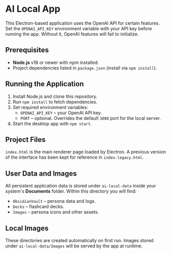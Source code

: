 # AI Local App

This Electron-based application uses the OpenAI API for certain features. Set the `OPENAI_API_KEY` environment variable with your API key before running the app. Without it, OpenAI features will fail to initialize.

## Prerequisites

- **Node.js** v18 or newer with npm installed.
- Project dependencies listed in `package.json` (install via `npm install`).

## Running the Application

1. Install Node.js and clone this repository.
2. Run `npm install` to fetch dependencies.
3. Set required environment variables:
   - `OPENAI_API_KEY` – your OpenAI API key.
   - `PORT` – optional. Overrides the default `3000` port for the local server.
4. Start the desktop app with `npm start`.

## Project Files

`index.html` is the main renderer page loaded by Electron. A previous version of the interface has been kept for reference in `index-legacy.html`.


## User Data and Images

All persistent application data is stored under `ai-local-data` inside your system's **Documents** folder. Within this directory you will find:
- `ObsidianVault` – persona data and logs.
- `Decks` – flashcard decks.
- `Images` – persona icons and other assets.


## Local Images


These directories are created automatically on first run. Images stored under `ai-local-data/Images` will be served by the app at runtime.
